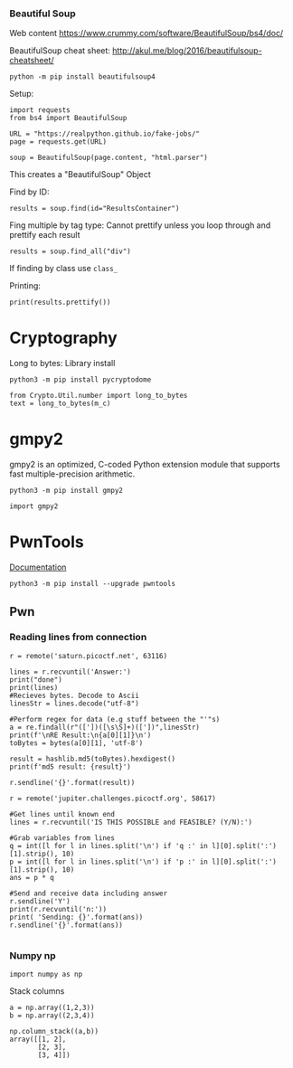 ### Beautiful Soup
Web content 
https://www.crummy.com/software/BeautifulSoup/bs4/doc/

BeautifulSoup cheat sheet:
http://akul.me/blog/2016/beautifulsoup-cheatsheet/

```
python -m pip install beautifulsoup4
```

Setup:

```
import requests
from bs4 import BeautifulSoup

URL = "https://realpython.github.io/fake-jobs/"
page = requests.get(URL)

soup = BeautifulSoup(page.content, "html.parser")
```

This creates a "BeautifulSoup" Object

Find by ID:
```
results = soup.find(id="ResultsContainer")
```
Fing multiple by tag type:
	Cannot prettify unless you loop through and prettify each result
```
results = soup.find_all("div")
```

If finding by class use `class_`

Printing:
```
print(results.prettify())
```

# Cryptography
Long to bytes:
Library install
```
python3 -m pip install pycryptodome
```
```
from Crypto.Util.number import long_to_bytes
text = long_to_bytes(m_c)
```

# gmpy2
gmpy2 is an optimized, C-coded Python extension module that supports fast multiple-precision arithmetic.
```
python3 -m pip install gmpy2
```
```
import gmpy2
```

# PwnTools
[Documentation](https://docs.pwntools.com/en/stable/)

```
python3 -m pip install --upgrade pwntools
```

## Pwn
### Reading lines from connection
```
r = remote('saturn.picoctf.net', 63116)

lines = r.recvuntil('Answer:')
print("done")
print(lines)
#Recieves bytes. Decode to Ascii
linesStr = lines.decode("utf-8")

#Perform regex for data (e.g stuff between the "'"s)
a = re.findall(r"(['])([\s\S]+)(['])",linesStr)
print(f'\nRE Result:\n{a[0][1]}\n')
toBytes = bytes(a[0][1], 'utf-8')

result = hashlib.md5(toBytes).hexdigest()
print(f'md5 result: {result}')

r.sendline('{}'.format(result))
```

```
r = remote('jupiter.challenges.picoctf.org', 58617)

#Get lines until known end
lines = r.recvuntil('IS THIS POSSIBLE and FEASIBLE? (Y/N):')

#Grab variables from lines
q = int([l for l in lines.split('\n') if 'q :' in l][0].split(':')[1].strip(), 10)
p = int([l for l in lines.split('\n') if 'p :' in l][0].split(':')[1].strip(), 10)
ans = p * q

#Send and receive data including answer
r.sendline('Y')
print(r.recvuntil('n:'))
print( 'Sending: {}'.format(ans))
r.sendline('{}'.format(ans))


```

### Numpy np
```
import numpy as np
```

Stack columns
```
a = np.array((1,2,3))
b = np.array((2,3,4))

np.column_stack((a,b))
array([[1, 2],
       [2, 3],
       [3, 4]])
```